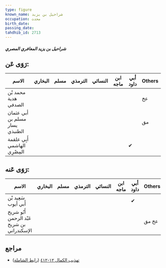 ```yaml
---
type: figure
known_name: شراحيل بن يزيد
occupation: محدث
birth_date:
passing_date:
tahdhib_id: 2713
---
```

##### شراحيل بن يزيد المعافري المصري

## رَوَى عَن:
| الاسم                          | البخاري | مسلم | الترمذي | النسائي | ابن ماجه | أبي داود | Others |
| ------------------------------ | ------- | ---- | ------- | ------- | -------- | -------- | ------ |
| محمد بْن هدية الصدفي           |         |      |         |         |          |          | عخ     |
| أبي عثمان مسلم بن يسار الطنبذي |         |      |         |         |          |          | مق     |
| أَبِي علقمة الهاشمي المِصْرِي  |         |      |         |         |          | ✔        |        |
## رَوَى عَنه:
| الاسم                                       | البخاري | مسلم | الترمذي | النسائي | ابن ماجه | أبي داود | Others |
| ------------------------------------------- | ------- | ---- | ------- | ------- | -------- | -------- | ------ |
| سَعِيد بْن أَبي أيوب                        |         |      |         |         |          | ✔        |        |
| أَبُو شريح عَبْد الرحمن بن شريح الإسكندراني |         |      |         |         |          |          | عخ مق  |
## مراجع
- [تهذيب الكمال ١٢-٤١٢](obsidian://open?vault=Tahdhib-al-Kamal&file=Figures/٢٧١٣-شراحيل%20بن%20يزيد%20المعافري%20المصري) ([رابط الشاملة](https://shamela.ws/book/3722/6185))